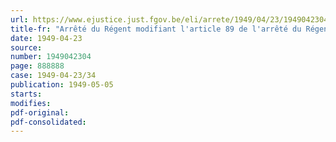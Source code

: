 ```yaml
---
url: https://www.ejustice.just.fgov.be/eli/arrete/1949/04/23/1949042304/justel
title-fr: "Arrêté du Régent modifiant l'article 89 de l'arrêté du Régent du 14 septembre 1946, pris en exécution des lois coordonnées par l'arrêté du Régent du 12 septembre 1946, relatives à l'assurance en vue de la vieillesse et du décès prématuré"
date: 1949-04-23
source:
number: 1949042304
page: 888888
case: 1949-04-23/34
publication: 1949-05-05
starts:
modifies:
pdf-original:
pdf-consolidated:
---
```


